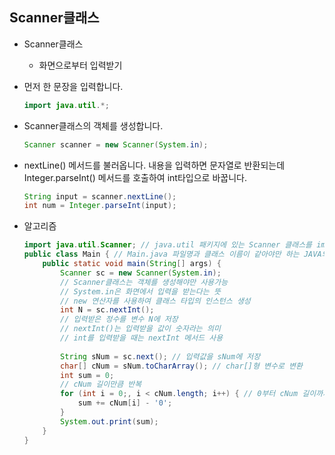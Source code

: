 ## Scanner클래스

* Scanner클래스
  * 화면으로부터 입력받기

* 먼저 한 문장을 입력합니다.

  ```java
  import java.util.*;
  ```

* Scanner클래스의 객체를 생성합니다.

  ```java
  Scanner scanner = new Scanner(System.in);
  ```

* nextLine() 메서드를 불러옵니다. 내용을 입력하면 문자열로 반환되는데 Integer.parseInt() 메서드를 호출하여 int타입으로 바꿉니다.

  ```java
  String input = scanner.nextLine();
  int num = Integer.parseInt(input);
  ```

  

* 알고리즘

  ```java
  import java.util.Scanner; // java.util 패키지에 있는 Scanner 클래스를 import함
  public class Main { // Main.java 파일명과 클래스 이름이 같아야만 하는 JAVA의 규칙
      public static void main(String[] args) {
          Scanner sc = new Scanner(System.in); 
          // Scanner클래스는 객체를 생성해야만 사용가능
          // System.in은 화면에서 입력을 받는다는 뜻
          // new 연산자를 사용하여 클래스 타입의 인스턴스 생성
          int N = sc.nextInt();
          // 입력받은 정수를 변수 N에 저장
          // nextInt()는 입력받을 값이 숫자라는 의미
          // int를 입력받을 때는 nextInt 메서드 사용
          
          String sNum = sc.next(); // 입력값을 sNum에 저장
          char[] cNum = sNum.toCharArray(); // char[]형 변수로 변환
          int sum = 0;
          // cNum 길이만큼 반복
          for (int i = 0;, i < cNum.length; i++) { // 0부터 cNum 길이까지 0씩 증가
              sum += cNum[i] - '0'; 
          }
          System.out.print(sum);
      }
  }
  ```
  
  

